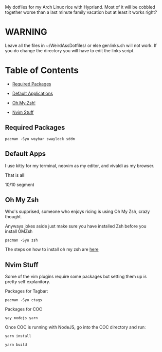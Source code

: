 My dotfiles for my Arch Linux rice with Hyprland. Most of it will be cobbled together worse than a last minute family vacation but at least it works right?

# WARNING

Leave all the files in ~/WeirdAssDotfiles/ or else genlinks.sh will not work. If you do change the directory you will have to edit the links script.

# Table of Contents

 - [Required Packages](#required-packages)

 - [Default Applications](#default-apps)

 - [Oh My Zsh!](#oh-my-zsh)

 - [Nvim Stuff](#nvim-stuff)

## Required Packages

```
pacman -Syu waybar swaylock sddm
```

## Default Apps

I use kitty for my terminal, neovim as my editor, and vivaldi as my browser.

That is all

10/10 segment


## Oh My Zsh

Who's supprised, someone who enjoys ricing is using Oh My Zsh, crazy thought.

Anyways jokes aside just make sure you have installed Zsh before you install OMZsh

```
pacman -Syu zsh
```

The steps on how to install oh my zsh are [here](https://ohmyz.sh/#install)


## Nvim Stuff

Some of the vim plugins require some packages but setting them up is pretty self explanitory.

Packages for Tagbar: 
```
pacman -Syu ctags
```

Packages for COC
``` 
yay nodejs yarn
```

Once COC is running with NodeJS, go into the COC directory and run:
```
yarn install

yarn build
```
